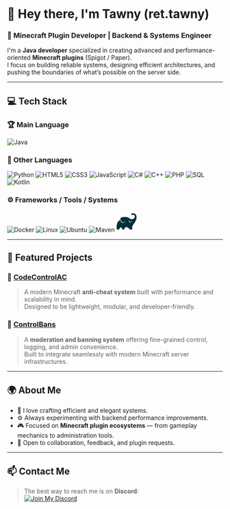# 👋 Hey there, I'm Tawny (ret.tawny)

### 🧠 Minecraft Plugin Developer | Backend & Systems Engineer

I'm a **Java developer** specialized in creating advanced and performance-oriented **Minecraft plugins** (Spigot / Paper).  
I focus on building reliable systems, designing efficient architectures, and pushing the boundaries of what’s possible on the server side.

---

## 💻 Tech Stack

### 🏆 Main Language
<p align="left">
  <img src="https://cdn.jsdelivr.net/gh/devicons/devicon/icons/java/java-original.svg" alt="Java" width="48" height="48"/>
</p>

### 🧠 Other Languages
<p align="left">
  <img src="https://cdn.jsdelivr.net/gh/devicons/devicon/icons/python/python-original.svg" alt="Python" width="48" height="48"/>
  <img src="https://cdn.jsdelivr.net/gh/devicons/devicon/icons/html5/html5-original.svg" alt="HTML5" width="48" height="48"/>
  <img src="https://cdn.jsdelivr.net/gh/devicons/devicon/icons/css3/css3-original.svg" alt="CSS3" width="48" height="48"/>
  <img src="https://cdn.jsdelivr.net/gh/devicons/devicon/icons/javascript/javascript-original.svg" alt="JavaScript" width="48" height="48"/>
  <img src="https://cdn.jsdelivr.net/gh/devicons/devicon/icons/csharp/csharp-original.svg" alt="C#" width="48" height="48"/>
  <img src="https://cdn.jsdelivr.net/gh/devicons/devicon/icons/cplusplus/cplusplus-original.svg" alt="C++" width="48" height="48"/>
  <img src="https://cdn.jsdelivr.net/gh/devicons/devicon/icons/php/php-original.svg" alt="PHP" width="48" height="48"/>
  <img src="https://cdn.jsdelivr.net/gh/devicons/devicon/icons/mysql/mysql-original.svg" alt="SQL" width="48" height="48"/>
  <img src="https://cdn.jsdelivr.net/gh/devicons/devicon/icons/kotlin/kotlin-original.svg" alt="Kotlin" width="48" height="48"/>
</p>

### ⚙️ Frameworks / Tools / Systems
<p align="left">
  <img src="https://cdn.jsdelivr.net/gh/devicons/devicon/icons/docker/docker-original.svg" alt="Docker" width="48" height="48"/>
  <img src="https://cdn.jsdelivr.net/gh/devicons/devicon/icons/linux/linux-original.svg" alt="Linux" width="48" height="48"/>
  <img src="https://cdn.jsdelivr.net/gh/devicons/devicon/icons/ubuntu/ubuntu-plain.svg" alt="Ubuntu" width="48" height="48"/>
  <img src="https://cdn.jsdelivr.net/gh/devicons/devicon/icons/maven/maven-original.svg" alt="Maven" width="48" height="48"/>
  <img src="https://raw.githubusercontent.com/devicons/devicon/master/icons/gradle/gradle-plain.svg" alt="Gradle" width="48" height="48"/>
</p>

---

## 🧩 Featured Projects

### 🔹 [CodeControlAC](https://github.com/TawnyE/CodeControlAC)
> A modern Minecraft **anti-cheat system** built with performance and scalability in mind.  
> Designed to be lightweight, modular, and developer-friendly.

### 🔹 [ControlBans](https://github.com/TawnyE/ControlBans)
> A **moderation and banning system** offering fine-grained control, logging, and admin convenience.  
> Built to integrate seamlessly with modern Minecraft server infrastructures.

---

## 🌍 About Me
- 🧩 I love crafting efficient and elegant systems.  
- ⚙️ Always experimenting with backend performance improvements.  
- 🎮 Focused on **Minecraft plugin ecosystems** — from gameplay mechanics to administration tools.  
- 💬 Open to collaboration, feedback, and plugin requests.

---

## 📫 Contact Me
> The best way to reach me is on **Discord**:  
> [![Join My Discord](https://img.shields.io/badge/Discord-Join%20Server-5865F2?logo=discord&logoColor=white)](https://discord.gg/xRchyJFkBG)
